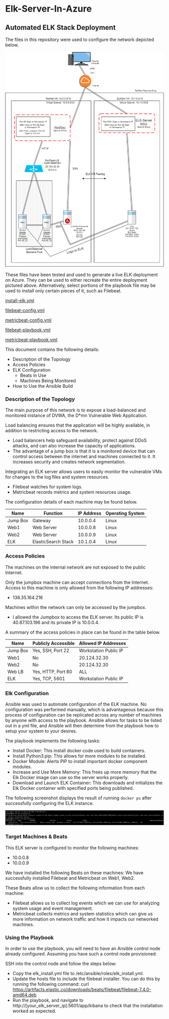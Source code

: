 # Elk-Server-In-Azure
## Automated ELK Stack Deployment

The files in this repository were used to configure the network depicted below.

<img src="https://github.com/atwede/Elk-Server-In-Azure/blob/main/Diagrams/Azure%20Network%20Diagram.png" alt="Network">

These files have been tested and used to generate a live ELK deployment on Azure. They can be used to either recreate the entire deployment pictured above. Alternatively, select portions of the playbook file may be used to install only certain pieces of it, such as Filebeat.

[install-elk.yml](https://github.com/atwede/Elk-Server-In-Azure/blob/main/Ansible/install-elk.yml)

[filebeat-config.yml](https://github.com/atwede/Elk-Server-In-Azure/blob/main/Ansible/filebeat-config.yml)

[metricbeat-config.yml](https://github.com/atwede/Elk-Server-In-Azure/blob/main/Ansible/metricbeat-config.yml)

[filebeat-playbook.yml](https://github.com/atwede/Elk-Server-In-Azure/blob/main/Ansible/filebeat-playbook.yml)

[metricbeat-playbook.yml](https://github.com/atwede/Elk-Server-In-Azure/blob/main/Ansible/metricbeat-playbook.yml)

This document contains the following details:
- Description of the Topology
- Access Policies
- ELK Configuration
  - Beats in Use
  - Machines Being Monitored
- How to Use the Ansible Build

### Description of the Topology

The main purpose of this network is to expose a load-balanced and monitored instance of DVWA, the D*mn Vulnerable Web Application.

Load balancing ensures that the application will be highly available, in addition to restricting access to the network.
- Load balancers help safeguard availability, protect against DDoS attacks, and can also increase the capacity of applications.
- The advantage of a jump box is that it is a monitored device that can control access between the internet and machines connected to it. It increases security and creates network segmentation.

Integrating an ELK server allows users to easily monitor the vulnerable VMs for changes to the log files and system resources.
- Filebeat watches for system logs.
- Metricbeat records metrics and system resources usage.

The configuration details of each machine may be found below.

| Name     | Function            | IP Address | Operating System |
|----------|---------------------|------------|------------------|
| Jump Box | Gateway             | 10.0.0.4   | Linux            |
| Web1     | Web Server          | 10.0.0.8   | Linux            |
| Web2     | Web Server          | 10.0.0.9   | Linux            |
| ELK      | ElasticSearch Stack | 10.1.0.4   | Linux            |

### Access Policies

The machines on the internal network are not exposed to the public Internet. 

Only the jumpbox machine can accept connections from the Internet. Access to this machine is only allowed from the following IP addresses:
- 136.35.164.216

Machines within the network can only be accessed by the jumpbox.
- I allowed the Jumpbox to access the ELK server. Its public IP is 40.87.103.196 and its private IP is 10.0.0.4.

A summary of the access policies in place can be found in the table below.

| Name     | Publicly Accessible | Allowed IP Addresses  |
|----------|---------------------|-----------------------|
| Jump Box | Yes, SSH, Port 22   | Workstation Public IP |
| Web1     | No                  | 20.124.32.30          |
| Web2     | No                  | 20.124.32.30          |
| Web LB   | Yes, HTTP, Port 80  | ALL                   |
| ELK      | Yes, TCP, 5601      | Workstation Public IP |

### Elk Configuration

Ansible was used to automate configuration of the ELK machine. No configuration was performed manually, which is advantageous because this process of configuration can be replicated across any number of machines by anyone with access to the playbook. Ansible
allows for tasks to be listed out in a yml file, and Ansible will then determine from the playbook how to setup your system to your desires.

The playbook implements the following tasks:
- Install Docker: This install docker code used to build containers.
- Install Python3.pip: This allows for more modules to be installed.
- Docker Module: Alerts PIP to install important docker component modules.
- Increase and Use More Memory: This frees up more memory that the Elk Docker image can use so the server works properly. 
- Download and Launch ELK Container: This downloads and initializes the Elk Docker container with specified ports being published.

The following screenshot displays the result of running `docker ps` after successfully configuring the ELK instance.

<img src="https://github.com/atwede/Elk-Server-In-Azure/blob/main/Images/ELK-Server%20container.PNG" alt="Container">

### Target Machines & Beats
This ELK server is configured to monitor the following machines:
- 10.0.0.8
- 10.0.0.9

We have installed the following Beats on these machines:
 We have successfully installed Filebeat and Metricbeat on Web1, Web2.

These Beats allow us to collect the following information from each machine:
- Filebeat allows us to collect log events which we can use for analyzing system usage and event management.
- Metricbeat collects metrics and system statistics which can give us more information on network traffic and how it impacts our networked machines.

### Using the Playbook
In order to use the playbook, you will need to have an Ansible control node already configured. Assuming you have such a control node provisioned: 

SSH into the control node and follow the steps below:
- Copy the elk_install.yml file to /etc/ansible/roles/elk_install.yml.
- Update the hosts file to include the filebeat installer. You can do this by running the following command:
  curl  https://artifacts.elastic.co/downloads/beats/filebeat/filebeat-7.4.0-amd64.deb
- Run the playbook, and navigate to http://[your_elk_server_ip]:5601/app/kibana to check that the installation worked as expected.
